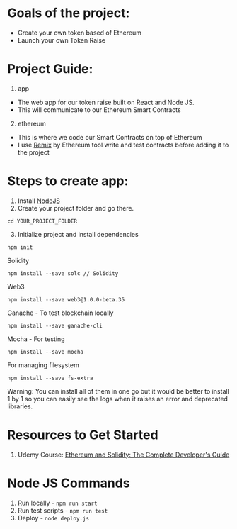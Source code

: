 # Goals of the project:

- Create your own token based of Ethereum
- Launch your own Token Raise

# Project Guide:

1. app

- The web app for our token raise built on React and Node JS.
- This will communicate to our Ethereum Smart Contracts

2. ethereum

- This is where we code our Smart Contracts on top of Ethereum
- I use [Remix](http://remix.ethereum.org/) by Ethereum tool write and
test contracts before adding it to the project

# Steps to create app:

1. Install [NodeJS](https://nodejs.org)
2. Create your project folder and go there.
```
cd YOUR_PROJECT_FOLDER
```

3. Initialize project and install dependencies
```
npm init
```

Solidity
```
npm install --save solc // Solidity
```

Web3
```
npm install --save web3@1.0.0-beta.35
```

Ganache - To test blockchain locally
```
npm install --save ganache-cli
```

Mocha - For testing
```
npm install --save mocha
```

For managing filesystem
```
npm install --save fs-extra

```

Warning: You can install all of them in one go but it would be better
to install 1 by 1 so you can easily see the logs when it raises an error
and deprecated libraries.

# Resources to Get Started

1. Udemy Course: [Ethereum and Solidity: The Complete Developer's Guide](https://www.udemy.com/course/ethereum-and-solidity-the-complete-developers-guide)

# Node JS Commands

1. Run locally - `npm run start`
2. Run test scripts - `npm run test`
3. Deploy - `node deploy.js`
